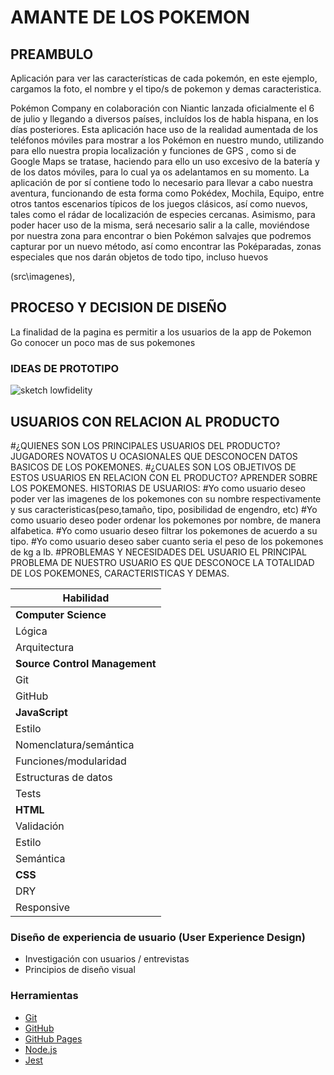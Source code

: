 # AMANTE DE LOS POKEMON

## PREAMBULO
Aplicación para ver las características de cada pokemón, en este ejemplo, cargamos la foto, el nombre y el tipo/s de pokemon y demas caracteristica.

 Pokémon Company en colaboración con  Niantic  lanzada oficialmente el 6 de julio y llegando a diversos países, incluídos los de habla hispana, en los días posteriores. 
    Esta aplicación hace uso de la realidad aumentada de los teléfonos móviles para mostrar a los Pokémon 
    en nuestro mundo, utilizando para ello nuestra propia localización y funciones de GPS , como si de Google Maps 
    se tratase, haciendo para ello un uso excesivo de la batería y de los datos móviles, para lo cual ya os adelantamos
    en su momento.
    La aplicación de por sí contiene todo lo necesario para llevar a cabo nuestra aventura, funcionando
    de esta forma como Pokédex, Mochila, Equipo, entre otros tantos escenarios típicos de los juegos clásicos,
    así como nuevos, tales como el rádar de localización de especies cercanas.
    Asimismo, para poder hacer uso de la misma, será necesario salir a la calle, moviéndose por nuestra zona para
    encontrar o bien Pokémon salvajes que podremos capturar por un nuevo método, así como encontrar las Poképaradas,
    zonas especiales que nos darán objetos de todo tipo, incluso huevos

(src\imagenes),

## PROCESO Y DECISION DE DISEÑO
La finalidad de la pagina es permitir a los usuarios de la app de Pokemon Go conocer un poco mas de sus pokemones

### IDEAS DE PROTOTIPO

![sketch lowfidelity](./src/images/prototipobaja.jpg)

## USUARIOS CON RELACION AL PRODUCTO
#¿QUIENES SON LOS PRINCIPALES USUARIOS DEL PRODUCTO?
JUGADORES NOVATOS U OCASIONALES QUE DESCONOCEN DATOS BASICOS DE LOS POKEMONES.
#¿CUALES SON LOS OBJETIVOS DE ESTOS USUARIOS EN RELACION CON EL PRODUCTO?
APRENDER SOBRE LOS POKEMONES.
HISTORIAS DE USUARIOS:
#Yo como usuario deseo poder ver las imagenes de los pokemones con su nombre respectivamente y sus caracteristicas(peso,tamaño, tipo, posibilidad de engendro, etc)
#Yo como usuario deseo poder ordenar los pokemones por nombre, de manera alfabetica.
#Yo como usuario deseo filtrar los pokemones de acuerdo a su tipo.
#Yo como usuario deseo saber cuanto seria el peso de los pokemones de kg a lb.
#PROBLEMAS Y NECESIDADES DEL USUARIO
EL PRINCIPAL PROBLEMA  DE NUESTRO USUARIO ES QUE DESCONOCE LA TOTALIDAD DE LOS POKEMONES, CARACTERISTICAS Y DEMAS.


| Habilidad |
|-----------|
| **Computer Science** |
| Lógica |
| Arquitectura |
| **Source Control Management** |
| Git |
| GitHub |
| **JavaScript** |
| Estilo |
| Nomenclatura/semántica |
| Funciones/modularidad |
| Estructuras de datos |
| Tests |
| **HTML** |
| Validación |
| Estilo |
| Semántica |
| **CSS** |
| DRY |
| Responsive |
### Diseño de experiencia de usuario (User Experience Design)

* Investigación con usuarios / entrevistas
* Principios de diseño visual
### Herramientas

* [Git](https://git-scm.com/)
* [GitHub](https://github.com/)
* [GitHub Pages](https://pages.github.com/)
* [Node.js](https://nodejs.org/)
* [Jest](https://jestjs.io/)
